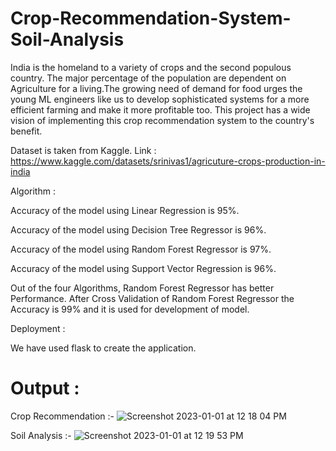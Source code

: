 # Crop-Recommendation-System-Soil-Analysis

India is the homeland to a variety of crops and the second populous country. The major percentage of the population are dependent on Agriculture for a living.The growing need of demand for food urges the young ML engineers like us to develop sophisticated systems for a more efficient farming and make it more profitable too. This project has a wide vision of implementing this crop recommendation system to the country's benefit.

Dataset is taken from Kaggle. Link : https://www.kaggle.com/datasets/srinivas1/agricuture-crops-production-in-india


Algorithm :

Accuracy of the model using Linear Regression is 95%.

Accuracy of the model using Decision Tree Regressor is 96%.

Accuracy of the model using Random Forest Regressor is 97%.

Accuracy of the model using Support Vector Regression is 96%.

Out of the four Algorithms, Random Forest Regressor has better Performance.
After Cross Validation of Random Forest Regressor the Accuracy is 99% and it is used for development of model.

Deployment :

We have used  flask to create the application.

# Output :

Crop Recommendation :-
![Screenshot 2023-01-01 at 12 18 04 PM](https://user-images.githubusercontent.com/113231945/210163072-44f95ee0-c0c8-4cea-9d2a-9beee166a293.png)

Soil Analysis :-
![Screenshot 2023-01-01 at 12 19 53 PM](https://user-images.githubusercontent.com/113231945/210163092-55b69315-cf75-470a-b147-7fed0fe78837.png)

